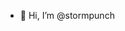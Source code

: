 - 👋 Hi, I’m @stormpunch

<!---
stormpunch/stormpunch is a ✨ special ✨ repository because its `README.md` (this file) appears on your GitHub profile.
You can click the Preview link to take a look at your changes.
--->
